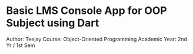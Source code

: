 # Basic LMS Console App for OOP Subject using Dart
Author: Teejay
Course: Object-Oriented Programming
Academic Year: 2nd Yr / 1st Sem
